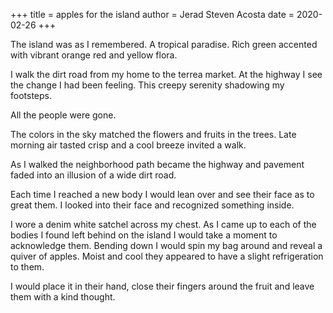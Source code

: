 +++
title = apples for the island
author = Jerad Steven Acosta
date = 2020-02-26
+++

The island was as I remembered. 
A tropical paradise. 
Rich green accented with vibrant orange red and yellow flora. 

I walk the dirt road from my home to the terrea market. 
At the highway I see the change I had been feeling. 
This creepy serenity shadowing my footsteps. 

All the people were gone.  

The colors in the sky matched the flowers and fruits in the trees. 
Late morning air tasted crisp and a cool breeze invited a walk. 

As I walked the neighborhood path became the highway and pavement faded into an illusion of a wide dirt road.


Each time I reached a new body I would lean over and see their face as to great them. 
I looked into their face and recognized something inside.

I wore a denim white satchel across my chest. 
As I came up to each of the bodies I found left behind on the island I would take a moment to acknowledge them. 
Bending down I would spin my bag around and reveal a quiver of apples. 
Moist and cool they appeared to have a slight refrigeration to them. 

I would place it in their hand, close their fingers around the fruit and leave them with a kind thought.
